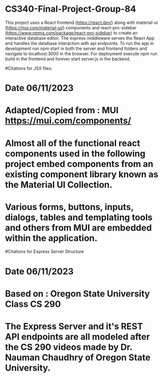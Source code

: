 # CS340-Final-Project-Group-84

This project uses a React frontend (https://react.dev/) along with material-ui (https://mui.com/material-ui/) components and react-pro-sidebar (https://www.npmjs.com/package/react-pro-sidebar) to create an interactive database editor. The express middleware serves the React App and handles the database interaction with api endpoints. To run the app in development run npm start in both the server and frontend folders and navigate to localhost:3000 in the browser. For deployment execute npm run build in the frontend and forever start server.js in the backend.

#Citations for JSX files:
# Date 06/11/2023
# Adapted/Copied from : MUI https://mui.com/components/ 
# Almost all of the functional react components used in the following project embed components from an existing component library known as the Material UI Collection.
# Various forms, buttons, inputs, dialogs, tables and templating tools and others from MUI are embedded within the application.


#Citations for Express Server Structure
# Date 06/11/2023
# Based on : Oregon State University Class CS 290
# The Express Server and it's REST API endpoints are all modeled after the CS 290 videos made by Dr. Nauman Chaudhry of Oregon State University.

